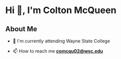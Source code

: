 # Hi 👋, I'm Colton McQueen
## About Me

- 🏦 I'm currently attending Wayne State College

- 📫 How to reach me **comcqu02@wsc.edu**

